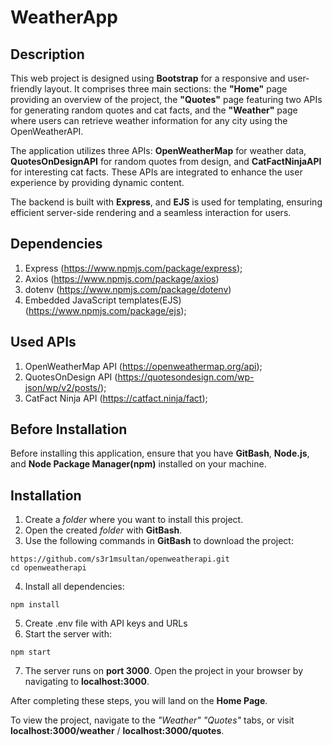 # WeatherApp

## Description

This web project is designed using **Bootstrap** for a responsive and user-friendly layout. It comprises three main sections: the **"Home"** page providing an overview of the project, the **"Quotes"** page featuring two APIs for generating random quotes  and cat facts, and the **"Weather"** page where users can retrieve weather information for any city using the OpenWeatherAPI.

The application utilizes three APIs: **OpenWeatherMap** for weather data, **QuotesOnDesignAPI** for random quotes from design, and **CatFactNinjaAPI** for interesting cat facts. These APIs are integrated to enhance the user experience by providing dynamic content.

The backend is built with **Express**, and **EJS** is used for templating, ensuring efficient server-side rendering and a seamless interaction for users.

## Dependencies

1. Express (https://www.npmjs.com/package/express);
2. Axios (https://www.npmjs.com/package/axios)
3. dotenv (https://www.npmjs.com/package/dotenv)
4. Embedded JavaScript templates(EJS) (https://www.npmjs.com/package/ejs);

## Used APIs

1. OpenWeatherMap API (https://openweathermap.org/api);
2. QuotesOnDesign API (https://quotesondesign.com/wp-json/wp/v2/posts/);
3. CatFact Ninja API (https://catfact.ninja/fact);

## Before Installation

Before installing this application, ensure that you have **GitBash**, **Node.js**, and **Node Package Manager(npm)** installed on your machine.

## Installation 

1. Create a *folder* where you want to install this project.
2. Open the created *folder* with **GitBash**.
3. Use the following commands in **GitBash** to download the project:
```
https://github.com/s3r1msultan/openweatherapi.git
cd openweatherapi
```
4. Install all dependencies:
```
npm install
```
5. Create .env file with API keys and URLs
6. Start the server with:
```
npm start
```
7. The server runs on **port 3000**. Open the project in your browser by navigating to **localhost:3000**.

After completing these steps, you will land on the **Home Page**.

To view the project, navigate to the *"Weather" "Quotes"* tabs, or visit **localhost:3000/weather** / **localhost:3000/quotes**.
